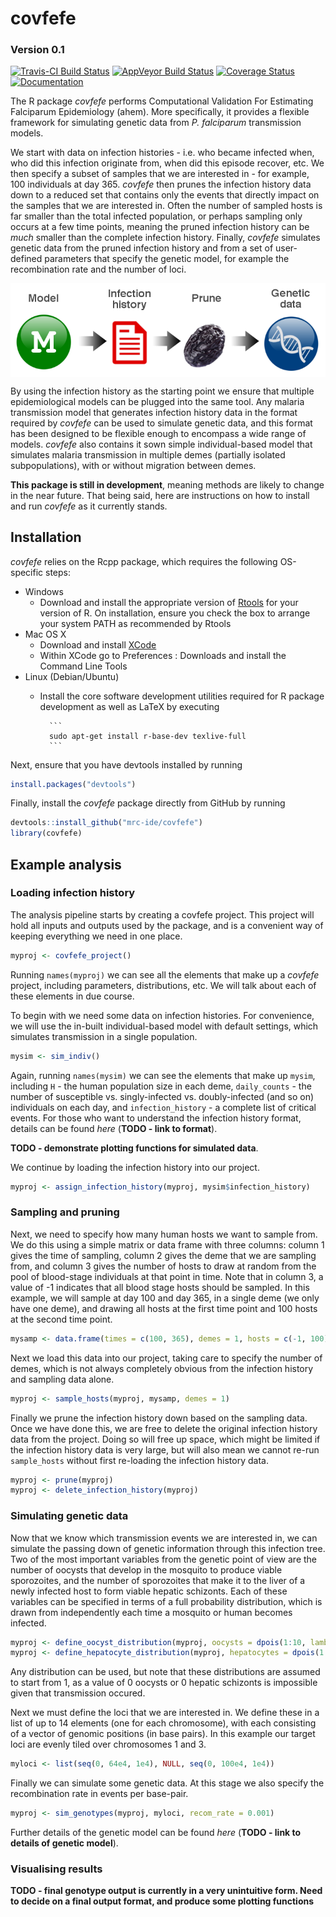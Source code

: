 # covfefe
### Version 0.1
[![Travis-CI Build Status](https://travis-ci.org/mrc-ide/covfefe.svg?branch=master)](https://travis-ci.org/mrc-ide/covfefe)
[![AppVeyor Build Status](https://ci.appveyor.com/api/projects/status/github/mrc-ide/covfefe?branch=master&svg=true)](https://ci.appveyor.com/project/mrc-ide/covfefe)
[![Coverage Status](https://img.shields.io/codecov/c/github/mrc-ide/covfefe/master.svg)](https://codecov.io/github/mrc-ide/covfefe?branch=master)
[![Documentation](https://img.shields.io/badge/documentation-click%20here!-blue.svg)](https://mrc-ide.github.io/covfefe/)

The R package *covfefe* performs Computational Validation For Estimating Falciparum Epidemiology (ahem). More specifically, it provides a flexible framework for simulating genetic data from *P. falciparum* transmission models.

We start with data on infection histories - i.e. who became infected when, who did this infection originate from, when did this episode recover, etc. We then specify a subset of samples that we are interested in - for example, 100 individuals at day 365. *covfefe* then prunes the infection history data down to a reduced set that contains only the events that directly impact on the samples that we are interested in. Often the number of sampled hosts is far smaller than the total infected population, or perhaps sampling only occurs at a few time points, meaning the pruned infection history can be *much* smaller than the complete infection history. Finally, *covfefe* simulates genetic data from the pruned infection history and from a set of user-defined parameters that specify the genetic model, for example the recombination rate and the number of loci.

<p align="center">
<img src="https://raw.githubusercontent.com/mrc-ide/covfefe/master/R_ignore/covfefe_flow.png" width="700" align="middle">
</p>

By using the infection history as the starting point we ensure that multiple epidemiological models can be plugged into the same tool. Any malaria transmission model that generates infection history data in the format required by *covfefe* can be used to simulate genetic data, and this format has been designed to be flexible enough to encompass a wide range of models. *covfefe* also contains it sown simple individual-based model that simulates malaria transmission in multiple demes (partially isolated subpopulations), with or without migration between demes.

**This package is still in development**, meaning methods are likely to change in the near future. That being said, here are instructions on how to install and run *covfefe* as it currently stands.

## Installation

*covfefe* relies on the Rcpp package, which requires the following OS-specific steps:

* Windows
    - Download and install the appropriate version of [Rtools](https://cran.rstudio.com/bin/windows/Rtools/) for your version of R. On installation, ensure you check the box to arrange your system PATH as recommended by Rtools
* Mac OS X
    - Download and install [XCode](http://itunes.apple.com/us/app/xcode/id497799835?mt=12)
    - Within XCode go to Preferences : Downloads and install the Command Line Tools
* Linux (Debian/Ubuntu)
    - Install the core software development utilities required for R package development as well as LaTeX by executing

            ```
            sudo apt-get install r-base-dev texlive-full
            ```

Next, ensure that you have devtools installed by running
```r
install.packages("devtools")
```
Finally, install the *covfefe* package directly from GitHub by running
```r
devtools::install_github("mrc-ide/covfefe")
library(covfefe)
```

## Example analysis
### Loading infection history

The analysis pipeline starts by creating a covfefe project. This project will hold all inputs and outputs used by the package, and is a convenient way of keeping everything we need in one place.
```r
myproj <- covfefe_project()
```
Running `names(myproj)` we can see all the elements that make up a *covfefe* project, including parameters, distributions, etc. We will talk about each of these elements in due course.

To begin with we need some data on infection histories. For convenience, we will use the in-built individual-based model with default settings, which simulates transmission in a single population.
```r
mysim <- sim_indiv()
```
Again, running `names(mysim)` we can see the elements that make up `mysim`, including `H` - the human population size in each deme, `daily_counts` - the number of susceptible vs. singly-infected vs. doubly-infected (and so on) individuals on each day, and `infection_history` - a complete list of critical events. For those who want to understand the infection history format, details can be found *here* (**TODO - link to format**).

**TODO - demonstrate plotting functions for simulated data**.

We continue by loading the infection history into our project.
```r
myproj <- assign_infection_history(myproj, mysim$infection_history)
```

### Sampling and pruning

Next, we need to specify how many human hosts we want to sample from.  We do this using a simple matrix or data frame with three columns: column 1 gives the time of sampling, column 2 gives the deme that we are sampling from, and column 3 gives the number of hosts to draw at random from the pool of blood-stage individuals at that point in time. Note that in column 3, a value of -1 indicates that all blood stage hosts should be sampled. In this example, we will sample at day 100 and day 365, in a single deme (we only have one deme), and drawing all hosts at the first time point and 100 hosts at the second time point.
```r
mysamp <- data.frame(times = c(100, 365), demes = 1, hosts = c(-1, 100))
```
Next we load this data into our project, taking care to specify the number of demes, which is not always completely obvious from the infection history and sampling data alone.
```r
myproj <- sample_hosts(myproj, mysamp, demes = 1)
```
Finally we prune the infection history down based on the sampling data. Once we have done this, we are free to delete the original infection history data from the project. Doing so will free up space, which might be limited if the infection history data is very large, but will also mean we cannot re-run `sample_hosts` without first re-loading the infection history data.
```r
myproj <- prune(myproj)
myproj <- delete_infection_history(myproj)
```

### Simulating genetic data

Now that we know which transmission events we are interested in, we can simulate the passing down of genetic information through this infection tree. Two of the most important variables from the genetic point of view are the number of oocysts that develop in the mosquito to produce viable sporozoites, and the number of sporozoites that make it to the liver of a newly infected host to form viable hepatic schizonts. Each of these variables can be specified in terms of a full probability distribution, which is drawn from independently each time a mosquito or human becomes infected.
```r
myproj <- define_oocyst_distribution(myproj, oocysts = dpois(1:10, lambda = 1))
myproj <- define_hepatocyte_distribution(myproj, hepatocytes = dpois(1:10, lambda = 1))
```
Any distribution can be used, but note that these distributions are assumed to start from 1, as a value of 0 oocysts or 0 hepatic schizonts is impossible given that transmission occured.

Next we must define the loci that we are interested in. We define these in a list of up to 14 elements (one for each chromosome), with each consisting of a vector of genomic positions (in base pairs). In this example our target loci are evenly tiled over chromosomes 1 and 3.
```r
myloci <- list(seq(0, 64e4, 1e4), NULL, seq(0, 100e4, 1e4))
```
Finally we can simulate some genetic data. At this stage we also specify the recombination rate in events per base-pair.
```r
myproj <- sim_genotypes(myproj, myloci, recom_rate = 0.001)
```
Further details of the genetic model can be found *here* (**TODO - link to details of genetic model**).

### Visualising results

**TODO - final genotype output is currently in a very unintuitive form. Need to decide on a final output format, and produce some plotting functions**
